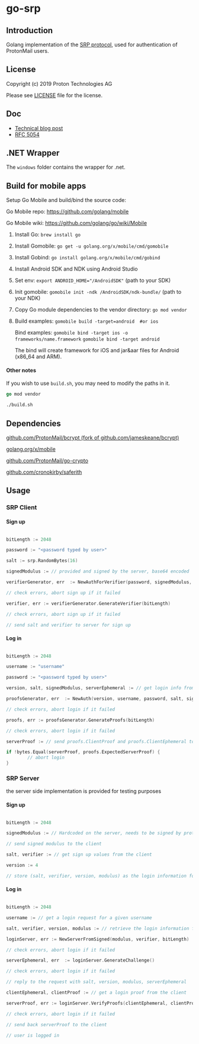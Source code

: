 # go-srp

## Introduction

Golang implementation of the [SRP protocol](https://datatracker.ietf.org/doc/html/rfc5054), used for authentication of ProtonMail users.

## License

Copyright (c) 2019 Proton Technologies AG

Please see [LICENSE](LICENSE.txt) file for the license.

## Doc 

- [Technical blog post](https://protonmail.com/blog/encrypted_email_authentication/)
- [RFC 5054](https://datatracker.ietf.org/doc/html/rfc5054)

## .NET Wrapper

The `windows` folder contains the wrapper for .net.

## Build for mobile apps

Setup Go Mobile and build/bind the source code:

Go Mobile repo: https://github.com/golang/mobile

Go Mobile wiki: https://github.com/golang/go/wiki/Mobile

1. Install Go: `brew install go`
2. Install Gomobile: `go get -u golang.org/x/mobile/cmd/gomobile`
3. Install Gobind: `go install golang.org/x/mobile/cmd/gobind`
4. Install Android SDK and NDK using Android Studio
5. Set env: `export ANDROID_HOME="/AndroidSDK"` (path to your SDK)
6. Init gomobile: `gomobile init -ndk /AndroidSDK/ndk-bundle/` (path to your NDK)
7. Copy Go module dependencies to the vendor directory: `go mod vendor`
8. Build examples:
   `gomobile build -target=android  #or ios`

   Bind examples:
   `gomobile bind -target ios -o frameworks/name.framework`
   `gomobile bind -target android`

   The bind will create framework for iOS and jar&aar files for Android (x86_64 and ARM).

#### Other notes

If you wish to use `build.sh`, you may need to modify the paths in it.

```go
go mod vendor
```

```bash
./build.sh
```

## Dependencies

[github.com/ProtonMail/bcrypt (fork of github.com/jameskeane/bcrypt)](https://github.com/ProtonMail/bcrypt)

[golang.org/x/mobile](https://golang.org/x/mobile)

[github.com/ProtonMail/go-crypto](https://github.com/ProtonMail/go-crypto)

[github.com/cronokirby/saferith](https://github.com/cronokirby/saferith)

## Usage

### SRP Client

#### Sign up
```go 

bitLength := 2048

password := "<password typed by user>"

salt := srp.RandomBytes(16)

signedModulus := // provided and signed by the server, base64 encoded

verifierGenerator, err  := NewAuthForVerifier(password, signedModulus, salt)

// check errors, abort sign up if it failed 

verifier, err := verifierGenerator.GenerateVerifier(bitLength)

// check errors, abort sign up if it failed 

// send salt and verifier to server for sign up
```

#### Log in

```go 

bitLength := 2048

username := "username"

password := "<password typed by user>"

version, salt, signedModulus, serverEphemeral := // get login info from server, values are base64 encoded

proofsGenerator, err  := NewAuth(version, username, password, salt, signedModulus, serverEphemeral)

// check errors, abort login if it failed 

proofs, err := proofsGenerator.GenerateProofs(bitLength)

// check errors, abort login if it failed 

serverProof := // send proofs.ClientProof and proofs.ClientEphemeral to server, expect the serverProof in the response

if !bytes.Equal(serverProof, proofs.ExpectedServerProof) {
		// abort login
}
```

### SRP Server

the server side implementation is provided for testing purposes

#### Sign up
```go 

bitLength := 2048

signedModulus := // Hardcoded on the server, needs to be signed by proton

// send signed modulus to the client

salt, verifier := // get sign up values from the client

version := 4

// store (salt, verifier, version, modulus) as the login information for the newly created account

```

#### Log in

```go 

bitLength := 2048

username := // get a login request for a given username

salt, verifier, version, modulus := // retrieve the login information from the sign up

loginServer, err := NewServerFromSigned(modulus, verifier, bitLength)

// check errors, abort login if it failed

serverEphemeral, err  := loginServer.GenerateChallenge()

// check errors, abort login if it failed

// reply to the request with salt, version, modulus, serverEphemeral

clientEphemeral, clientProof := // get a login proof from the client

serverProof, err := loginServer.VerifyProofs(clientEphemeral, clientProof)

// check errors, abort login if it failed

// send back serverProof to the client

// user is logged in
```
